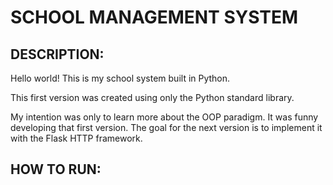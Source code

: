 
# SCHOOL MANAGEMENT SYSTEM

## DESCRIPTION: 
Hello world! This is my school system built in Python.

This first version was created using only the Python standard library.

My intention was only to learn more about the OOP paradigm. It was funny developing that first version. The goal for the next version is to implement it with the Flask HTTP framework.


## HOW TO RUN:
